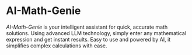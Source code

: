 # AI-Math-Genie
*AI-Math-Genie* is your intelligent assistant for quick, accurate math solutions. Using advanced LLM technology, simply enter any mathematical expression and get instant results. Easy to use and powered by AI, it simplifies complex calculations with ease.
